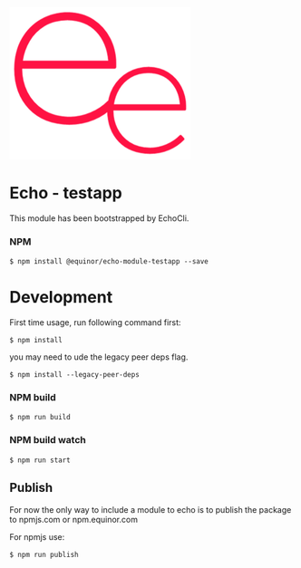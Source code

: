 ![logo](https://raw.githubusercontent.com/equinor/EchoCore/main/doc/ee.png)

# Echo - testapp

This module has been bootstrapped by EchoCli.

### NPM

```sh-session
$ npm install @equinor/echo-module-testapp --save
```

# Development

First time usage, run following command first:

```sh-session
$ npm install
```

you may need to ude the legacy peer deps flag.

```sh-session
$ npm install --legacy-peer-deps
```

### NPM build

```sh-session
$ npm run build
```

### NPM build watch

```sh-session
$ npm run start
```

## Publish

For now the only way to include a module to echo is to publish the package to npmjs.com or npm.equinor.com

For npmjs use:

```sh-session
$ npm run publish
```
